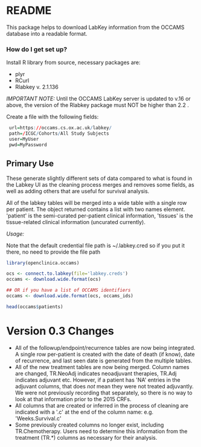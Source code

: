 # README #

This package helps to download LabKey information from the OCCAMS database into a readable format.

### How do I get set up? ###

Install R library from source, necessary packages are:

* plyr
* RCurl
* Rlabkey v. 2.1.136


_IMPORTANT NOTE:_ Until the OCCAMS LabKey server is updated to v.16 or above, the version of the Rlabkey package must NOT be higher than 2.2  .

Create a file with the following fields:

```R
 url=https://occams.cs.ox.ac.uk/labkey/
 path=/ICGC/Cohorts/All Study Subjects
 user=MyUser
 pwd=MyPassword
  ```


## Primary Use

These generate slightly different sets of data compared to what is found in the Labkey UI as the cleaning process merges and removes some fields, as well as adding others that are useful for survival analysis.

All of the labkey tables will be merged into a wide table with a single row per patient. The object returned contains a list with two names element.  'patient' is the semi-curated per-patient clinical information, 'tissues' is the tissue-related clinical information (uncurated currently).  


*Usage:*

Note that the default credential file path is ~/.labkey.cred so if you put it there, no need to provide the file path

```R
library(openclinica.occams)

ocs <- connect.to.labkey(file='labkey.creds') 
occams <- download.wide.format(ocs)

## OR if you have a list of OCCAMS identifiers
occams <- download.wide.format(ocs, occams_ids)

head(occams$patients)
```

# Version 0.3 Changes

- All of the followup/endpoint/recurrence tables are now being integrated.  A single row per-patient is created with the date of death (if know), date of recurrence, and last seen date is generated from the multiple tables.
- All of the new treatment tables are now being merged. Column names are changed, TR.NeoAdj indicates neoadjuvant therapies, TR.Adj indicates adjuvant etc. However, if a patient has 'NA' entries in the adjuvant columns, that does *not* mean they were not treated adjuvantly.  We were not previously recording that separately, so there is no way to look at that information prior to the 2015 CRFs.
- All columns that are created or inferred in the process of cleaning are indicated with a '.c' at the end of the column name: e.g. 'Weeks.Survival.c'
- Some previously created columns no longer exist, including TR.Chemotherapy. Users need to determine this information from the treatment (TR.*) columns as necessary for their analysis.


